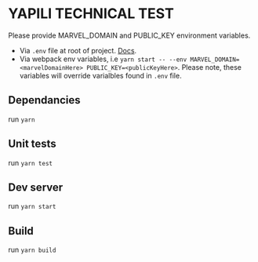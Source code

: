 # YAPILI TECHNICAL TEST

Please provide MARVEL_DOMAIN and PUBLIC_KEY environment variables.
- Via `.env` file at root of project. [Docs](https://www.npmjs.com/package/dotenv).
- Via webpack env variables, i.e `yarn start -- --env MARVEL_DOMAIN=<marvelDomainHere> PUBLIC_KEY=<publicKeyHere>`. Please note, these variables will override varialbles found in `.env` file.

## Dependancies
run `yarn`

## Unit tests
run `yarn test`

## Dev server
run `yarn start`

## Build
run `yarn build`
